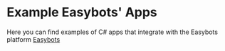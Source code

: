 # Example Easybots' Apps
Here you can find examples of C# apps that integrate with the Easybots platform [Easybots](http://easybots.com)
